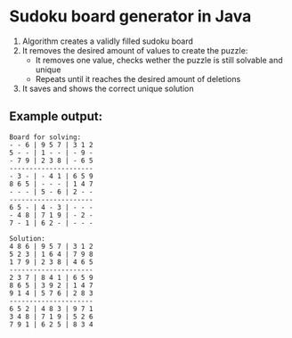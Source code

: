 # Sudoku board generator in Java
1. Algorithm creates a validly filled sudoku board
2. It removes the desired amount of values to create the puzzle:
    - It removes one value, checks wether the puzzle is still solvable and unique
    - Repeats until it reaches the desired amount of deletions
3. It saves and shows the correct unique solution

## Example output:
```
Board for solving:
- - 6 | 9 5 7 | 3 1 2 
5 - - | 1 - - | - 9 - 
- 7 9 | 2 3 8 | - 6 5 
---------------------
- 3 - | - 4 1 | 6 5 9 
8 6 5 | - - - | 1 4 7 
- - - | 5 - 6 | 2 - - 
---------------------
6 5 - | 4 - 3 | - - - 
- 4 8 | 7 1 9 | - 2 - 
7 - 1 | 6 2 - | - - - 

Solution:
4 8 6 | 9 5 7 | 3 1 2 
5 2 3 | 1 6 4 | 7 9 8 
1 7 9 | 2 3 8 | 4 6 5 
---------------------
2 3 7 | 8 4 1 | 6 5 9 
8 6 5 | 3 9 2 | 1 4 7 
9 1 4 | 5 7 6 | 2 8 3 
---------------------
6 5 2 | 4 8 3 | 9 7 1 
3 4 8 | 7 1 9 | 5 2 6 
7 9 1 | 6 2 5 | 8 3 4 
```
